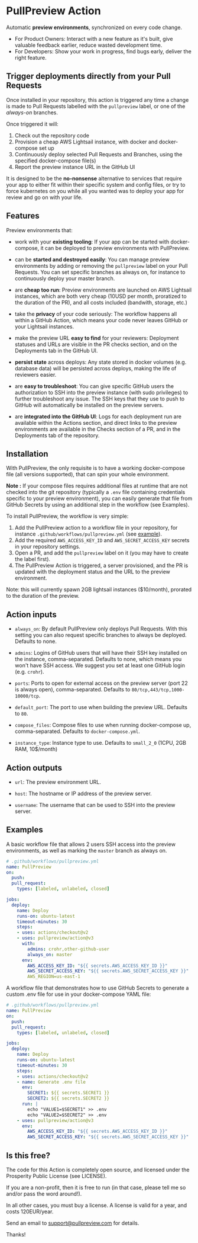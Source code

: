 # PullPreview Action

Automatic **preview environments**, synchronized on every code change.

* For Product Owners: Interact with a new feature as it's built, give valuable feedback earlier, reduce wasted development time.
* For Developers: Show your work in progress, find bugs early, deliver the right feature.

## Trigger deployments directly from your Pull Requests

Once installed in your repository, this action is triggered any time a change
is made to Pull Requests labelled with the `pullpreview` label, or one of the
*always-on* branches.

Once triggered it will:

1. Check out the repository code
2. Provision a cheap AWS Lightsail instance, with docker and docker-compose set up
3. Continuously deploy selected Pull Requests and Branches, using the specified docker-compose file(s)
4. Report the preview instance URL in the GitHub UI

It is designed to be the **no-nonsense** alternative to services that require
your app to either fit within their specific system and config files, or try to
force kubernetes on you while all you wanted was to deploy your app for review
and go on with your life.

## Features

Preview environments that:

* work with your **existing tooling**: If your app can be started with
  docker-compose, it can be deployed to preview environments with PullPreview.

* can be **started and destroyed easily**: You can manage preview environments
  by adding or removing the `pullpreview` label on your Pull Requests. You can
set specific branches as always on, for instance to continuously deploy your
master branch.

* are **cheap too run**: Preview environments are launched on AWS Lightsail
  instances, which are both very cheap (10USD per month, proratized to the
duration of the PR), and all costs included (bandwith, storage, etc.)

* take the **privacy** of your code seriously: The workflow happens all within
  a GitHub Action, which means your code never leaves GitHub or your Lightsail
instances.

* make the preview URL **easy to find** for your reviewers: Deployment statuses
  and URLs are visible in the PR checks section, and on the Deployments tab in
the GitHub UI.

* **persist state** across deploys: Any state stored in docker volumes (e.g.
  database data) will be persisted across deploys, making the life of reviewers
easier.

* are **easy to troubleshoot**: You can give specific GitHub users the
  authorization to SSH into the preview instance (with sudo privileges) to
further troubleshoot any issue. The SSH keys that they use to push to GitHub
will automatically be installed on the preview servers.

* are **integrated into the GitHub UI**: Logs for each deployment run are
  available within the Actions section, and direct links to the preview
environments are available in the Checks section of a PR, and in the
Deployments tab of the repository.

## Installation

With PullPreview, the only requisite is to have a working docker-compose file
(all versions supported), that can spin your whole environment.

**Note :** If your compose files requires additional files at runtime that are
not checked into the git repository (typically a `.env` file containing
credentials specific to your preview environment), you can easily generate that
file from GitHub Secrets by using an additional step in the workflow (see
Examples).

To install PullPreview, the workflow is very simple:

1. Add the PullPreview action to a workflow file in your repository, for instance `.github/workflows/pullpreview.yml` (see [example][example]).
2. Add the required `AWS_ACCESS_KEY_ID` and `AWS_SECRET_ACCESS_KEY` secrets in your repository settings.
3. Open a PR, and add the `pullpreview` label on it (you may have to create the label first).
4. The PullPreview Action is triggered, a server provisioned, and the PR is updated with the deployment status and the URL to the preview environment.

[example]: https://github.com/pullpreview/pullpreview-example-rails-app/blob/master/.github/workflows/pullpreview.yml

Note: this will currently spawn 2GB lightsail instances ($10/month), prorated to the duration of the preview.

## Action inputs

* `always_on`: By default PullPreview only deploys Pull Requests. With this
  setting you can also request specific branches to always be deployed.
Defaults to none.

* `admins`: Logins of GitHub users that will have their SSH key installed on
  the instance, comma-separated. Defaults to none, which means you won't have
SSH access. We suggest you set at least one GitHub login (e.g. `crohr`).

* `ports`: Ports to open for external access on the preview server (port 22 is
  always open), comma-separated. Defaults to `80/tcp,443/tcp,1000-10000/tcp`.

* `default_port`: The port to use when building the preview URL. Defaults to `80`.

* `compose_files`: Compose files to use when running docker-compose up,
  comma-separated. Defaults to `docker-compose.yml`.

* `instance_type`: Instance type to use. Defaults to `small_2_0` (1CPU, 2GB
  RAM, 10$/month)

## Action outputs

* `url`: The preview environment URL.

* `host`: The hostname or IP address of the preview server.

* `username`: The username that can be used to SSH into the preview server.

## Examples

A basic workflow file that allows 2 users SSH access into the preview
environments, as well as marking the `master` branch as always on.

```yaml
# .github/workflows/pullpreview.yml
name: PullPreview
on:
  push:
  pull_request:
    types: [labeled, unlabeled, closed]

jobs:
  deploy:
    name: Deploy
    runs-on: ubuntu-latest
    timeout-minutes: 30
    steps:
    - uses: actions/checkout@v2
    - uses: pullpreview/action@v3
      with:
        admins: crohr,other-github-user
        always_on: master
      env:
        AWS_ACCESS_KEY_ID: "${{ secrets.AWS_ACCESS_KEY_ID }}"
        AWS_SECRET_ACCESS_KEY: "${{ secrets.AWS_SECRET_ACCESS_KEY }}"
        AWS_REGION=us-east-1
```

A workflow file that demonstrates how to use GitHub Secrets to generate a custom .env file for use in your docker-compose YAML file:

```yaml
# .github/workflows/pullpreview.yml
name: PullPreview
on:
  push:
  pull_request:
    types: [labeled, unlabeled, closed]

jobs:
  deploy:
    name: Deploy
    runs-on: ubuntu-latest
    timeout-minutes: 30
    steps:
    - uses: actions/checkout@v2
    - name: Generate .env file
      env:
        SECRET1: ${{ secrets.SECRET1 }}
        SECRET2: ${{ secrets.SECRET2 }}
      run: |
        echo "VALUE1=$SECRET1" >> .env
        echo "VALUE2=$SECRET2" >> .env
    - uses: pullpreview/action@v3
      env:
        AWS_ACCESS_KEY_ID: "${{ secrets.AWS_ACCESS_KEY_ID }}"
        AWS_SECRET_ACCESS_KEY: "${{ secrets.AWS_SECRET_ACCESS_KEY }}"
```

## Is this free?

The code for this Action is completely open source, and licensed under the
Prosperity Public License (see LICENSE).

If you are a non-profit, then it is free to run (in that case, please tell me
so and/or pass the word around!).

In all other cases, you must buy a license. A license is valid for a year, and
costs 120EUR/year.

Send an email to
[support@pullpreview.com](mailto:support@pullpreview.com?subject=License) for
details.

Thanks!
